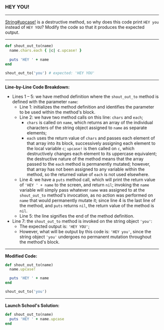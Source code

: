 ### HEY YOU!

---

[String#upcase!](https://ruby-doc.org/core-2.6.3/String.html#method-i-upcase-21) is a destructive method, so why does this code print `HEY you` instead of `HEY YOU`? Modify the code so that it produces the expected output.

---

```ruby
def shout_out_to(name)
  name.chars.each { |c| c.upcase! }
  
  puts 'HEY ' + name
end

shout_out_to('you') # expected: 'HEY YOU'
```

---

**Line-by-Line Code Breakdown:**

* Lines 1 – 5: we have method definition where the `shout_out_to` method is defined with the parameter `name`:
  * Line 1: initializes the method definition and identifies the parameter to be used within the method's block.
  * Line 2: we have two method calls on this line: `chars` and `each`;
    * `chars` is called on `name`, which returns an array of the individual characters of the string object assigned to `name` as separate elements;
    * `each` uses the return value of `chars` and passes each element of that array into its block, successively assigning each element to the local variable `c`; `upcase!` is then called on `c`, which destructively changes each element to its uppercase equivalent; the destructive nature of the method means that the array passed to the `each` method is permanently mutated; however, that array has not been assigned to any variable within the method, so the returned value of `each` is not used elsewhere.
  * Line 4: we have a `puts` method call, which will print the return value of `'HEY ' + name` to the screen, and return `nil`; invoking the `name` variable will simply pass whatever `name` was assigned to at the `shout_out_to` method's invocation, as no action was performed on `name` that would permanently mutate it; since line 4 is the last line of the method, and `puts` returns `nil`, the return value of the method is `nil`.
  * Line 5: the line signifies the end of the method definition.
* Line 7: the `shout_out_to` method is invoked on the string object `'you'`:
  * The expected output is: `'HEY YOU'`;
  * However, what will be output by this code is: `'HEY you'`, since the string object `'you'` undergoes no permanent mutation throughout the method's block.

---

**Modified Code:**

```ruby
def shout_out_to(name)
  name.upcase!

  puts 'HEY ' + name
end

shout_out_to('you')
```

---

**Launch School's Solution:**

```ruby
def shout_out_to(name)
  puts 'HEY ' + name.upcase
end
```



